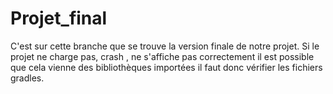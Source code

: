 # Projet_final
C'est sur cette branche que se trouve la version finale de notre projet. Si le projet ne charge pas, crash , ne s'affiche pas correctement il est possible que cela vienne des bibliothèques importées il faut donc vérifier les fichiers gradles.
